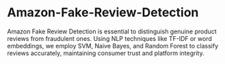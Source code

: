 # Amazon-Fake-Review-Detection
Amazon Fake Review Detection is essential to distinguish genuine product reviews from fraudulent ones. Using NLP techniques like TF-IDF or word embeddings, we employ SVM, Naive Bayes, and Random Forest to classify reviews accurately, maintaining consumer trust and platform integrity.
